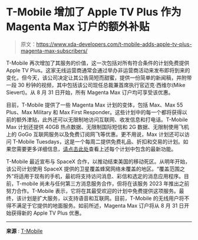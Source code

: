 # T-Mobile 增加了 Apple TV Plus 作为 Magenta Max 订户的额外补贴

> 原文：<https://www.xda-developers.com/t-mobile-adds-apple-tv-plus-magenta-max-subscribers/>

T-Mobile 再次增加了其服务的价值，这一次包括对所有符合条件的计划免费提供 Apple TV Plus。这家无线运营商通常会通过举办非运营商活动来发布即将到来的变化，但今天，该公司决定让其公告简短而甜蜜，提供一份简单的新闻稿，并附带一段 30 秒钟的视频，其中包括该公司现任总裁兼首席执行官迈克·西维尔(Mike Sievert)。从 8 月 31 日开始，所有 Magenta Max 订户均可享受该优惠。

目前，T-Mobile 提供了一些 Magenta Max 计划的变体，包括 Max、Max 55 Plus、Max Military 和 Max First Responder。这些计划中的每一个都将获得以前的额外津贴，此外还可以无限制地访问互联网、收发信息和打电话。T-Mobile Max 计划还提供 40GB 热点数据、无限制国际短信和 2G 数据、无限制使用飞机上的 GoGo 互联网服务以及免费订阅网飞等优惠。更不用说，Max 计划还可以访问 T-Mobile Tuesdays，这是一个每周二提供免费礼品、折扣和交易的计划。如果您需要更多详细信息，[请点击此处](https://www.t-mobile.com/content/dam/t-mobile/assets/pdf/C098652-T151075_Magenta_National_Voice_English_v3.pdf)查看上述每个计划中包含的最新功能。

T-Mobile 最近宣布与 SpaceX 合作，以推动结束美国的移动死区。从明年开始，该公司计划使用 SpaceX 提供的卫星覆盖蜂窝网络未覆盖的地区。“覆盖范围之外”将适用于现有的手机，最初将支持访问消息、彩信和选定的消息应用程序。目前，T-mobile 尚未与任何第三方消息服务合作，但将在该服务 2023 年推出之前努力合作。T-Mobile 表示，它将在其最受欢迎的计划中免费提供这项服务。最终，该计划是扩大服务，以支持语音和互联网。目前，T-Mobile 的无线用户将不得不满足于它提供的地面服务。如前所述，Magenta Max 订户将从 8 月 31 日开始获得新的 Apple TV Plus 优惠。

* * *

**来源** : [T-Mobile](https://www.t-mobile.com/news/un-carrier/magenta-max-apple-tv)